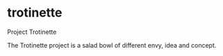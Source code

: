 trotinette
==========

Project Trotinette

The Trotinette project is a salad bowl of different envy, idea and concept.
